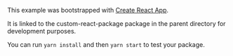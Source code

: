 This example was bootstrapped with [Create React App](https://github.com/facebook/create-react-app).

It is linked to the custom-react-package package in the parent directory for development purposes.

You can run `yarn install` and then `yarn start` to test your package.
